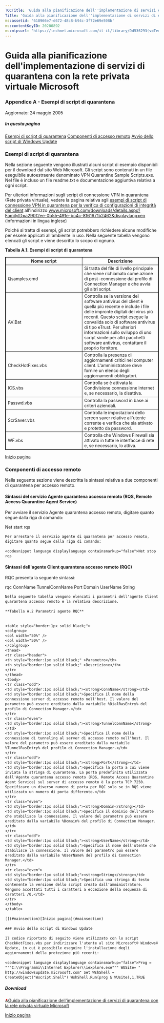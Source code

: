 ```yaml
---
TOCTitle: 'Guida alla pianificazione dell''implementazione di servizi di quarantena con la rete privata virtuale Microsoft - Appendice A'
Title: 'Guida alla pianificazione dell''implementazione di servizi di quarantena con la rete privata virtuale Microsoft - Appendice A'
ms:assetid: '618966e7-d672-48c8-b94c-3f72e69e508b'
ms:contentKeyID: 20200892
ms:mtpsurl: 'https://technet.microsoft.com/it-it/library/Dd536293(v=TechNet.10)'
---
```


Guida alla pianificazione dell'implementazione di servizi di quarantena con la rete privata virtuale Microsoft
==============================================================================================================

### Appendice A - Esempi di script di quarantena

Aggiornato: 24 maggio 2005

##### In questa pagina

[](#ecaa)[Esempi di script di quarantena](#ecaa)
[](#ebaa)[Componenti di accesso remoto](#ebaa)
[](#eaaa)[Avvio dello script di Windows Update](#eaaa)

### Esempi di script di quarantena

Nella sezione seguente vengono illustrati alcuni script di esempio disponibili per il download dal sito Web Microsoft. Gli script sono contenuti in un file eseguibile autoestraente denominato VPN Quarantine Sample Scripts.exe. Nel file è incluso un file readme.txt e documentazione aggiuntiva relativa a ogni script.

Per ulteriori informazioni sugli script di connessione VPN in quarantena (Rete privata virtuale), vedere la pagina relativa agli [esempi di script di connessione VPN in quarantena per la verifica di configurazioni di integrità del client](http://www.microsoft.com/downloads/details.aspx?familyid=a290f2ee-0b55-491e-bc4c-8161671b2462&displaylang=en) all'indirizzo www.microsoft.com/downloads/details.aspx?FamilyID=a290f2ee-0b55-491e-bc4c-8161671b2462&displaylang=en (informazioni in lingua inglese)

Poiché si tratta di esempi, gli script potrebbero richiedere alcune modifiche per essere applicati all'ambiente in uso. Nella seguente tabella vengono elencati gli script e viene descritto lo scopo di ognuno.

**Tabella A.1. Esempi di script di quarantena**

 
<table style="border:1px solid black;">
<colgroup>
<col width="50%" />
<col width="50%" />
</colgroup>
<thead>
<tr class="header">
<th style="border:1px solid black;" >Nome script</th>
<th style="border:1px solid black;" >Descrizione</th>
</tr>
</thead>
<tbody>
<tr class="odd">
<td style="border:1px solid black;">Qsamples.cmd</td>
<td style="border:1px solid black;">Si tratta del file di livello principale che viene richiamato come azione di post-connessione dal profilo di Connection Manager e che avvia gli altri script.</td>
</tr>
<tr class="even">
<td style="border:1px solid black;">AV.Bat</td>
<td style="border:1px solid black;">Controlla se la versione del software antivirus del client è quella più recente e include i file delle impronte digitali dei virus più recenti. Questo script esegue la convalida solo di software antivirus di tipo eTrust. Per ulteriori informazioni sullo sviluppo di uno script simile per altri pacchetti software antivirus, contattare il proprio fornitore.</td>
</tr>
<tr class="odd">
<td style="border:1px solid black;">CheckHotFixes.vbs</td>
<td style="border:1px solid black;">Controlla la presenza di aggiornamenti critici nel computer client. L'amministratore deve fornire un elenco degli aggiornamenti obbligatori.</td>
</tr>
<tr class="even">
<td style="border:1px solid black;">ICS.vbs</td>
<td style="border:1px solid black;">Controlla se è attivata la Condivisione connessione Internet e, se necessario, la disattiva.</td>
</tr>
<tr class="odd">
<td style="border:1px solid black;">Passwd.vbs</td>
<td style="border:1px solid black;">Controlla la password in base ai criteri aziendali.</td>
</tr>
<tr class="even">
<td style="border:1px solid black;">ScrSaver.vbs</td>
<td style="border:1px solid black;">Controlla le impostazioni dello screen saver relative all'utente corrente e verifica che sia attivato e protetto da password.</td>
</tr>
<tr class="odd">
<td style="border:1px solid black;">WF.vbs</td>
<td style="border:1px solid black;">Controlla che Windows Firewall sia attivato in tutte le interfacce di rete e, se necessario, lo attiva.</td>
</tr>
</tbody>
</table>
  
[](#mainsection)[Inizio pagina](#mainsection)
  
### Componenti di accesso remoto
  
Nella seguente sezione viene descritta la sintassi relativa a due componenti di quarantena per accesso remoto.
  
#### Sintassi del servizio Agente quarantena accesso remoto (RQS, Remote Access Quarantine Agent Service)
  
Per avviare il servizio Agente quarantena accesso remoto, digitare quanto segue dalla riga di comando:
  
<codesnippet language displaylanguage containsmarkup="false">Net start rqs  
```  
Per arrestare il servizio agente di quarantena per accesso remoto, digitare quanto segue dalla riga di comando:
  
<codesnippet language displaylanguage containsmarkup="false">Net stop rqs  
```  
#### Sintassi dell'agente Client quarantena accesso remoto (RQC)
  
RQC presenta la seguente sintassi:
  
<codesnippet language displaylanguage containsmarkup="false">rqc ConnName TunnelConnName Port Domain UserName String  
```  
Nella seguente tabella vengono elencati i parametri dell'agente Client quarantena accesso remoto e la relativa descrizione.
  
**Tabella A.2 Parametri agente RQC**

 
<table style="border:1px solid black;">
<colgroup>
<col width="50%" />
<col width="50%" />
</colgroup>
<thead>
<tr class="header">
<th style="border:1px solid black;" >Parametro</th>
<th style="border:1px solid black;" >Descrizione</th>
</tr>
</thead>
<tbody>
<tr class="odd">
<td style="border:1px solid black;"><strong>ConnName</strong></td>
<td style="border:1px solid black;">Specifica il nome della connessione server di accesso remoto nell'host. Il valore del parametro può essere ereditato dalla variabile %DialRasEntry% del profilo di Connection Manager.</td>
</tr>
<tr class="even">
<td style="border:1px solid black;"><strong>TunnelConnName</strong></td>
<td style="border:1px solid black;">Specifica il nome della connessione di tunneling al server di accesso remoto nell'host. Il valore del parametro può essere ereditato dalla variabile %TunnelRasEntry% del profilo di Connection Manager.</td>
</tr>
<tr class="odd">
<td style="border:1px solid black;"><strong>Port</strong></td>
<td style="border:1px solid black;">Specifica la porta a cui viene inviata la stringa di quarantena. La porta predefinita utilizzata dall'Agente quarantena accesso remoto (RQS, Remote Access Quarantine Agent Service) sul server di accesso remoto è la porta TCP 7250. Specificare un diverso numero di porta per RQC solo se in RQS viene utilizzato un numero di porta differente.</td>
</tr>
<tr class="even">
<td style="border:1px solid black;"><strong>Domain</strong></td>
<td style="border:1px solid black;">Specifica il dominio dell'utente che stabilisce la connessione. Il valore del parametro può essere ereditato dalla variabile %Domain% del profilo di Connection Manager.</td>
</tr>
<tr class="odd">
<td style="border:1px solid black;"><strong>UserName</strong></td>
<td style="border:1px solid black;">Specifica il nome dell'utente che stabilisce la connessione. Il valore del parametro può essere ereditato dalla variabile %UserName% del profilo di Connection Manager.</td>
</tr>
<tr class="even">
<td style="border:1px solid black;"><strong>String</strong></td>
<td style="border:1px solid black;">Specifica una stringa di testo contenente la versione dello script creato dall'amministratore. Vengono accettati tutti i caratteri a eccezione della sequenza di caratteri /0.</td>
</tr>
</tbody>
</table>
  
[](#mainsection)[Inizio pagina](#mainsection)
  
### Avvio dello script di Windows Update
  
Il codice riportato di seguito viene utilizzato con lo script CheckHotFixes.vbs per indirizzare l'utente al sito Microsoft® Windows® Update, in cui è possibile eseguire l'installazione degli aggiornamenti della protezione più recenti:
  
<codesnippet language displaylanguage containsmarkup="false">Prog = """C:\\Programmi\\Internet Explorer\\iexplore.exe""" WUSite= " http://windowsupdate.microsoft.com" Set WshShell = CreateObject("Wscript.Shell") WshShell.Run(prog & WUsite),1,TRUE  
```  
##### Download
  
[![](images/Dd536293.icon_exe(it-it,TechNet.10).gif)Guida alla pianificazione dell'implementazione di servizi di quarantena con la rete privata virtuale Microsoft](http://go.microsoft.com/fwlink/?linkid=41308)
  
[](#mainsection)[Inizio pagina](#mainsection)

